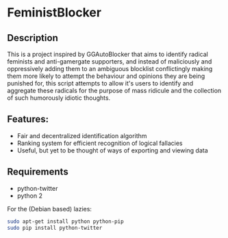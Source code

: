 FeministBlocker
===============
Description
-----------
This is a project inspired by GGAutoBlocker that aims to identify radical
feminists and anti-gamergate supporters, and instead of maliciously and
oppressively adding them to an ambiguous blocklist conflictingly making
them more likely to attempt the behaviour and opinions they are being
punished for, this script attempts to allow it's users to identify and
aggregate these radicals for the purpose of mass ridicule and
the collection of such humorously idiotic thoughts.

Features: 
--------- 
- Fair and decentralized identification algorithm 
- Ranking system for efficient recognition of logical fallacies
- Useful, but yet to be thought of ways of exporting and viewing data

Requirements
------------
- python-twitter
- python 2

For the (Debian based) lazies:
```bash
sudo apt-get install python python-pip
sudo pip install python-twitter
```
